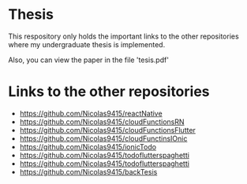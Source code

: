# Thesis
This respository only holds the important links to the other repositories where my undergraduate thesis is implemented.

Also, you can view the paper in the file 'tesis.pdf'


# Links to the other repositories

 - https://github.com/Nicolas9415/reactNative
 - https://github.com/Nicolas9415/cloudFunctionsRN
 - https://github.com/Nicolas9415/cloudFunctionsFlutter
 - https://github.com/Nicolas9415/cloudFunctinsIOnic
 - https://github.com/Nicolas9415/ionicTodo
 - https://github.com/Nicolas9415/todoflutterspaghetti
 - https://github.com/Nicolas9415/todoflutterspaghetti
 - https://github.com/Nicolas9415/backTesis
